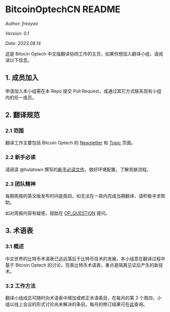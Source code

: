 # BitcoinOptechCN README
*Author: freeyao*

*Version: 0.1*

*Date: 2023.08.14*

这是 Bitocin Optech 中文版翻译协同工作的主页，如果你想加入翻译小组，请阅读以下信息。

## 1. 成员加入

申请加入本小组需在本 Repo 提交 Pull Request，或通过其它方式联系现有小组内的任一成员。

## 2. 翻译规范

### 2.1 范围

翻译工作主要包括 Bitcoin Optech 的 [Newsletter](https://bitcoinops.org/zh/newsletters/) 和 [Topic](https://bitcoinops.org/en/topics/) 页面。

### 2.2 新手必读

请阅读 @hulatown 撰写的[新手必读文件](https://hackmd.io/@huzhiwei/S1fVQW6Ti)，做好环境配置，了解贡献流程。

### 2.3 团队精神

每期周报的英文版发布时间是周四，如无法在一周内完成当期翻译，请积极寻求帮助。

如对周报内容有疑惑，鼓励在 [OP_QUESTION](https://github.com/btc-study/OP_QUESTION/discussions) 提问。

## 3. 术语表

### 3.1 概述

中文世界的比特币术语表已远远落后于比特币技术的发展，本小组意在翻译过程中基于 Bitcoin Optech 的讨论，完善比特币术语表，重点是隔离见证后产生的新技术。

### 3.2 工作方法

翻译小组成员可随时向术语表中增加或修正术语条目，在每月的第 3 个周四，小组以线上会议的形式讨论尚未解决的条目。每月的修订结果可在[此]([url](https://github.com/PrimitivesLane/BitcoinOptechCN/tree/main/Meeting_Notes)https://github.com/PrimitivesLane/BitcoinOptechCN/tree/main/Meeting_Notes)查询。
